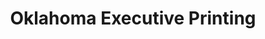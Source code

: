 ---
title: "Oklahoma Executive Printing"
url: /oklahoma-city/oklahoma-executive-printing/
shop: copyshop
---